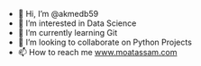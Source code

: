 - 👋 Hi, I’m @akmedb59
- 👀 I’m interested in Data Science
- 🌱 I’m currently learning Git
- 💞️ I’m looking to collaborate on Python Projects
- 📫 How to reach me www.moatassam.com

<!---
akmedb59/akmedb59 is a ✨ special ✨ repository because its `README.md` (this file) appears on your GitHub profile.
You can click the Preview link to take a look at your changes.
--->
